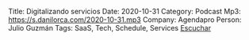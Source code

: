Title: Digitalizando servicios
Date: 2020-10-31
Category: Podcast
Mp3: https://s.danilorca.com/2020-10-31.mp3
Company: Agendapro
Person: Julio Guzmán
Tags: SaaS, Tech, Schedule, Services
<a href="https://s.danilorca.com/2020-10-31.mp3" type="audio/mpeg">
Escuchar
</a>
